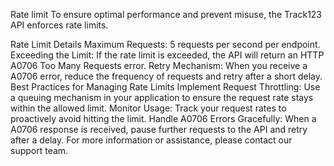 Rate limit
To ensure optimal performance and prevent misuse, the Track123 API enforces rate limits.

Rate Limit Details
Maximum Requests: 5 requests per second per endpoint.
Exceeding the Limit: If the rate limit is exceeded, the API will return an HTTP A0706 Too Many Requests error.
Retry Mechanism: When you receive a A0706 error, reduce the frequency of requests and retry after a short delay.
Best Practices for Managing Rate Limits
Implement Request Throttling: Use a queuing mechanism in your application to ensure the request rate stays within the allowed limit.
Monitor Usage: Track your request rates to proactively avoid hitting the limit.
Handle A0706 Errors Gracefully: When a A0706 response is received, pause further requests to the API and retry after a delay.
For more information or assistance, please contact our support team.
